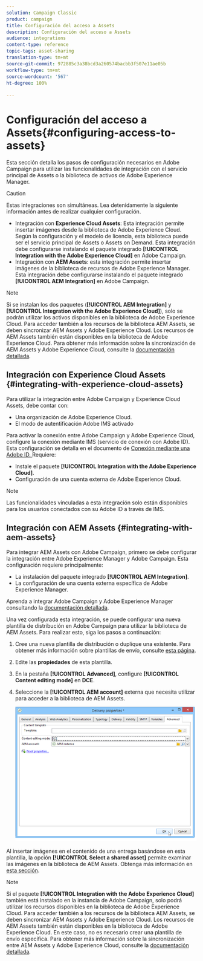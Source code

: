 ```yaml
---
solution: Campaign Classic
product: campaign
title: Configuración del acceso a Assets
description: Configuración del acceso a Assets
audience: integrations
content-type: reference
topic-tags: asset-sharing
translation-type: tm+mt
source-git-commit: 972885c3a38bcd3a260574bacbb3f507e11ae05b
workflow-type: tm+mt
source-wordcount: '567'
ht-degree: 100%

---
```



# Configuración del acceso a Assets{#configuring-access-to-assets}

Esta sección detalla los pasos de configuración necesarios en Adobe Campaign para utilizar las funcionalidades de integración con el servicio principal de Assets o la biblioteca de activos de Adobe Experience Manager.

>[!CAUTION]
>
>Estas integraciones son simultáneas. Lea detenidamente la siguiente información antes de realizar cualquier configuración.

* Integración con **Experience Cloud Assets**: Esta integración permite insertar imágenes desde la biblioteca de Adobe Experience Cloud. Según la configuración y el modelo de licencia, esta biblioteca puede ser el servicio principal de Assets o Assets on Demand. Esta integración debe configurarse instalando el paquete integrado **[!UICONTROL Integration with the Adobe Experience Cloud]** en Adobe Campaign.
* Integración con **AEM Assets**: esta integración permite insertar imágenes de la biblioteca de recursos de Adobe Experience Manager. Esta integración debe configurarse instalando el paquete integrado **[!UICONTROL AEM Integration]** en Adobe Campaign.

>[!NOTE]
>
>Si se instalan los dos paquetes (**[!UICONTROL AEM Integration]** y **[!UICONTROL Integration with the Adobe Experience Cloud]**), solo se podrán utilizar los activos disponibles en la biblioteca de Adobe Experience Cloud. Para acceder también a los recursos de la biblioteca AEM Assets, se deben sincronizar AEM Assets y Adobe Experience Cloud. Los recursos de AEM Assets también están disponibles en la biblioteca de Adobe Experience Cloud. Para obtener más información sobre la sincronización de AEM Assets y Adobe Experience Cloud, consulte la [documentación detallada](https://docs.adobe.com/docs/en/aod/overview/collaborating/aem-assets-aod-sync.html).

## Integración con Experience Cloud Assets {#integrating-with-experience-cloud-assets}

Para utilizar la integración entre Adobe Campaign y Experience Cloud Assets, debe contar con:

* Una organización de Adobe Experience Cloud.
* El modo de autentificación Adobe IMS activado

Para activar la conexión entre Adobe Campaign y Adobe Experience Cloud, configure la conexión mediante IMS (servicio de conexión con Adobe ID). Esta configuración se detalla en el documento de [Conexión mediante una Adobe ID. ](../../integrations/using/about-adobe-id.md) Requiere:

* Instale el paquete **[!UICONTROL Integration with the Adobe Experience Cloud]**.
* Configuración de una cuenta externa de Adobe Experience Cloud.

>[!NOTE]
>
>Las funcionalidades vinculadas a esta integración solo están disponibles para los usuarios conectados con su Adobe ID a través de IMS.

## Integración con AEM Assets {#integrating-with-aem-assets}

Para integrar AEM Assets con Adobe Campaign, primero se debe configurar la integración entre Adobe Experience Manager y Adobe Campaign. Esta configuración requiere principalmente:

* La instalación del paquete integrado **[!UICONTROL AEM Integration]**.
* La configuración de una cuenta externa específica de Adobe Experience Manager.

Aprenda a integrar Adobe Campaign y Adobe Experience Manager consultando la [documentación detallada](../../integrations/using/about-adobe-experience-manager.md).

Una vez configurada esta integración, se puede configurar una nueva plantilla de distribución en Adobe Campaign para utilizar la biblioteca de AEM Assets. Para realizar esto, siga los pasos a continuación:

1. Cree una nueva plantilla de distribución o duplique una existente. Para obtener más información sobre plantillas de envío, consulte [esta página](../../delivery/using/about-templates.md).
1. Edite las **propiedades** de esta plantilla.
1. En la pestaña **[!UICONTROL Advanced]**, configure **[!UICONTROL Content editing mode]** en **DCE**.
1. Seleccione la **[!UICONTROL AEM account]** externa que necesita utilizar para acceder a la biblioteca de AEM Assets.

   ![](assets/dam_aem_assets1.png)

Al insertar imágenes en el contenido de una entrega basándose en esta plantilla, la opción **[!UICONTROL Select a shared asset]** permite examinar las imágenes en la biblioteca de AEM Assets. Obtenga más información en [esta sección](../../integrations/using/inserting-a-shared-asset.md).

>[!NOTE]
>
>Si el paquete **[!UICONTROL Integration with the Adobe Experience Cloud]** también está instalado en la instancia de Adobe Campaign, solo podrá utilizar los recursos disponibles en la biblioteca de Adobe Experience Cloud. Para acceder también a los recursos de la biblioteca AEM Assets, se deben sincronizar AEM Assets y Adobe Experience Cloud. Los recursos de AEM Assets también están disponibles en la biblioteca de Adobe Experience Cloud. En este caso, no es necesario crear una plantilla de envío específica. Para obtener más información sobre la sincronización entre AEM Assets y Adobe Experience Cloud, consulte la [documentación detallada](https://docs.adobe.com/docs/en/aod/overview/collaborating/aem-assets-aod-sync.html).

